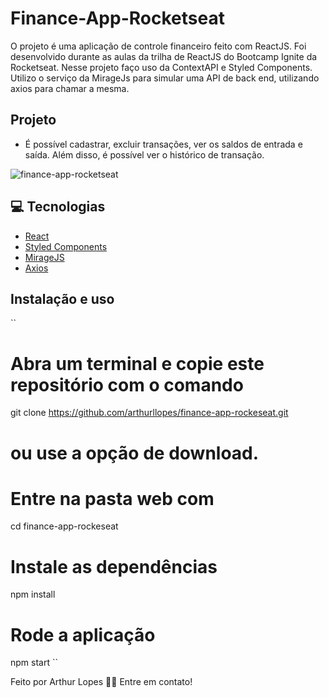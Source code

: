 # Finance-App-Rocketseat

O projeto é uma aplicação de controle financeiro feito com ReactJS. Foi desenvolvido durante as aulas da trilha de ReactJS do Bootcamp Ignite da Rocketseat.
Nesse projeto faço uso da ContextAPI e Styled Components. Utilizo o serviço da MirageJs para simular uma API de back end, utilizando axios para chamar a mesma.

## Projeto 
 - É possível cadastrar, excluir transações, ver os saldos de entrada e saída. Além disso, é possível ver o histórico de transação.

 ![finance-app-rocketseat](https://user-images.githubusercontent.com/82395681/129505003-d43c095e-893b-4091-8dbc-f22d9f6fa5f0.png)  


## 💻 Tecnologias
 - [React](https://pt-br.reactjs.org/)
 - [Styled Components](https://styled-components.com/)
 - [MirageJS](https://miragejs.com/)
 - [Axios](https://github.com/axios/axios)

## Instalação e uso

``
# Abra um terminal e copie este repositório com o comando
git clone https://github.com/arthurllopes/finance-app-rockeseat.git
# ou use a opção de download.

# Entre na pasta web com 
cd finance-app-rockeseat

# Instale as dependências
npm install

# Rode a aplicação
npm start
``
<br>

Feito por Arthur Lopes 👋🏽 Entre em contato!
